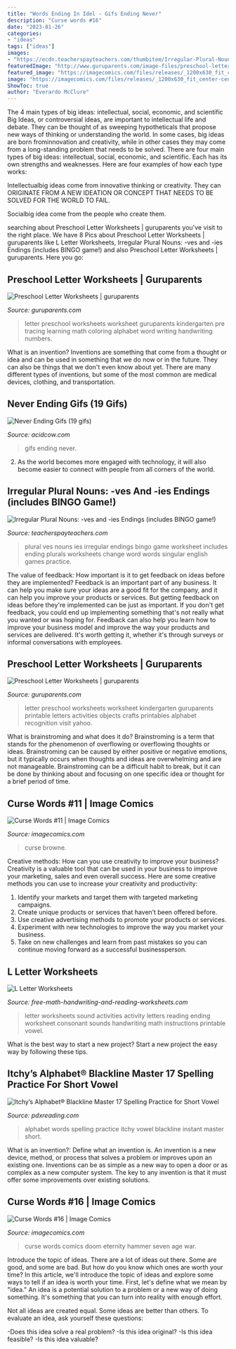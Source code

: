 ```yaml
---
title: "Words Ending In Idel - Gifs Ending Never"
description: "Curse words #16"
date: "2023-01-26"
categories:
- "ideas"
tags: ["ideas"]
images:
- "https://ecdn.teacherspayteachers.com/thumbitem/Irregular-Plural-Nouns-ves-and-ies-Endings-1790203-1500873714/original-1790203-2.jpg"
featuredImage: "http://www.guruparents.com/image-files/preschool-letter-worksheet-v.png"
featured_image: "https://imagecomics.com/files/releases/_1200x630_fit_center-center_82_none/CurseWords_11-1.png?mtime=1543598734"
image: "https://imagecomics.com/files/releases/_1200x630_fit_center-center_82_none/CurseWords_11-1.png?mtime=1543598734"
ShowToc: true
author: "Everardo McClure"
---
```



The 4 main types of big ideas: intellectual, social, economic, and scientific
Big Ideas, or controversial ideas, are important to intellectual life and debate. They can be thought of as sweeping hypotheticals that propose new ways of thinking or understanding the world. In some cases, big ideas are born frominnovation and creativity, while in other cases they may come from a long-standing problem that needs to be solved.
There are four main types of big ideas: intellectual, social, economic, and scientific. Each has its own strengths and weaknesses. Here are four examples of how each type works:

 Intellectualbig ideas come from innovative thinking or creativity. They can ORIGINATE FROM A NEW IDEATION OR CONCEPT THAT NEEDS TO BE SOLVED FOR THE WORLD TO FAIL. 

Socialbig idea come from the people who create them.

	

		
searching about Preschool Letter Worksheets | guruparents you've visit to the right place. We have 8 Pics about Preschool Letter Worksheets | guruparents like L Letter Worksheets, Irregular Plural Nouns: -ves and -ies Endings (includes BINGO game!) and also Preschool Letter Worksheets | guruparents. Here you go:
		
    
## Preschool Letter Worksheets | Guruparents

<img loading=lazy src="http://www.guruparents.com/image-files/preschool-letter-worksheet-j.png" onerror="this.onerror=null;this.src='https://tse4.mm.bing.net/th?id=OIP.WmZDD4QHGRAt2B0C2wJ8mwHaKd&amp;pid=15.1';" alt="Preschool Letter Worksheets | guruparents">

_Source: guruparents.com_

>letter preschool worksheets worksheet guruparents kindergarten pre tracing learning math coloring alphabet word writing handwriting numbers. 

	

What is an invention?
Inventions are something that come from a thought or idea and can be used in something that we do now or in the future. They can also be things that we don't even know about yet. There are many different types of inventions, but some of the most common are medical devices, clothing, and transportation.

    
## Never Ending Gifs (19 Gifs)

<img loading=lazy src="https://cdn.acidcow.com/pics/20150908/never_ending_gifs_05.gif" onerror="this.onerror=null;this.src='https://tse3.mm.bing.net/th?id=OIP.CuwbWFmHxaAKVWOvCIAvsQHaHa&amp;pid=15.1';" alt="Never Ending Gifs (19 gifs)">

_Source: acidcow.com_

>gifs ending never. 

	

2. As the world becomes more engaged with technology, it will also become easier to connect with people from all corners of the world. 

    
## Irregular Plural Nouns: -ves And -ies Endings (includes BINGO Game!)

<img loading=lazy src="https://ecdn.teacherspayteachers.com/thumbitem/Irregular-Plural-Nouns-ves-and-ies-Endings-1790203-1500873714/original-1790203-2.jpg" onerror="this.onerror=null;this.src='https://tse3.mm.bing.net/th?id=OIP.kZC1wzM26GLaYfGiyZgTwwAAAA&amp;pid=15.1';" alt="Irregular Plural Nouns: -ves and -ies Endings (includes BINGO game!)">

_Source: teacherspayteachers.com_

>plural ves nouns ies irregular endings bingo game worksheet includes ending plurals worksheets change word words singular english games practice. 

	

The value of feedback: How important is it to get feedback on ideas before they are implemented?
Feedback is an important part of any business. It can help you make sure your ideas are a good fit for the company, and it can help you improve your products or services. But getting feedback on ideas before they're implemented can be just as important. If you don't get feedback, you could end up implementing something that's not really what you wanted or was hoping for. Feedback can also help you learn how to improve your business model and improve the way your products and services are delivered. It's worth getting it, whether it's through surveys or informal conversations with employees.

    
## Preschool Letter Worksheets | Guruparents

<img loading=lazy src="http://www.guruparents.com/image-files/preschool-letter-worksheet-v.png" onerror="this.onerror=null;this.src='https://tse4.mm.bing.net/th?id=OIP.7vtKqYTzxt_JuTKv5orF3gAAAA&amp;pid=15.1';" alt="Preschool Letter Worksheets | guruparents">

_Source: guruparents.com_

>letter preschool worksheets worksheet kindergarten guruparents printable letters activities objects crafts printables alphabet recognition visit yahoo. 

	

What is brainstroming and what does it do?
Brainstroming is a term that stands for the phenomenon of overflowing or overflowing thoughts or ideas. Brainstroming can be caused by either positive or negative emotions, but it typically occurs when thoughts and ideas are overwhelming and are not manageable. Brainstroming can be a difficult habit to break, but it can be done by thinking about and focusing on one specific idea or thought for a brief period of time.

    
## Curse Words #11 | Image Comics

<img loading=lazy src="https://imagecomics.com/files/releases/_1200x630_fit_center-center_82_none/CurseWords_11-1.png?mtime=1543598734" onerror="this.onerror=null;this.src='https://tse4.mm.bing.net/th?id=OIP.rdzbFTjU6eTKoeo6-7P8DAAAAA&amp;pid=15.1';" alt="Curse Words #11 | Image Comics">

_Source: imagecomics.com_

>curse browne. 

	

Creative methods: How can you use creativity to improve your business?
Creativity is a valuable tool that can be used in your business to improve your marketing, sales and even overall success. Here are some creative methods you can use to increase your creativity and productivity: 
1. Identify your markets and target them with targeted marketing campaigns.
2. Create unique products or services that haven’t been offered before.
3. Use creative advertising methods to promote your products or services. 
4. Experiment with new technologies to improve the way you market your business. 
5. Take on new challenges and learn from past mistakes so you can continue moving forward as a successful businessperson.

    
## L Letter Worksheets

<img loading=lazy src="https://www.free-math-handwriting-and-reading-worksheets.com/images/l-letter-5.jpg" onerror="this.onerror=null;this.src='https://tse4.mm.bing.net/th?id=OIP.ZEQ89VVAjTZoO87JLJ3tQAHaKL&amp;pid=15.1';" alt="L Letter Worksheets">

_Source: free-math-handwriting-and-reading-worksheets.com_

>letter worksheets sound activities activity letters reading ending worksheet consonant sounds handwriting math instructions printable vowel. 

	

What is the best way to start a new project?
Start a new project the easy way by following these tips.

    
## Itchy’s Alphabet® Blackline Master 17 Spelling Practice For Short Vowel

<img loading=lazy src="https://pdxreading.com/wp-content/uploads/2020/04/Itchys-Alphabet-Presentation8-1000x1000.jpg" onerror="this.onerror=null;this.src='https://tse1.mm.bing.net/th?id=OIP.F7J9FD0gUEQZhAXa2jM95wHaHa&amp;pid=15.1';" alt="Itchy’s Alphabet® Blackline Master 17 Spelling Practice for Short Vowel">

_Source: pdxreading.com_

>alphabet words spelling practice itchy vowel blackline instant master short. 

	

What is an invention?: Define what an invention is.
An invention is a new device, method, or process that solves a problem or improves upon an existing one. Inventions can be as simple as a new way to open a door or as complex as a new computer system. The key to any invention is that it must offer some improvements over existing solutions.

    
## Curse Words #16 | Image Comics

<img loading=lazy src="https://cdn.imagecomics.com/assets/i/releases/430567/_0e0fcd2908.jpg" onerror="this.onerror=null;this.src='https://tse4.mm.bing.net/th?id=OIP.L7g2sHG8XzIn8Y1fGdPYeQHaLZ&amp;pid=15.1';" alt="Curse Words #16 | Image Comics">

_Source: imagecomics.com_

>curse words comics doom eternity hammer seven age war. 

	

Introduce the topic of ideas.
There are a lot of ideas out there. Some are good, and some are bad. But how do you know which ones are worth your time? In this article, we'll introduce the topic of ideas and explore some ways to tell if an idea is worth your time.
First, let's define what we mean by "idea." An idea is a potential solution to a problem or a new way of doing something. It's something that you can turn into reality with enough effort.

Not all ideas are created equal. Some ideas are better than others. To evaluate an idea, ask yourself these questions:

-Does this idea solve a real problem?
-Is this idea original?
-Is this idea feasible?
-Is this idea valuable?

